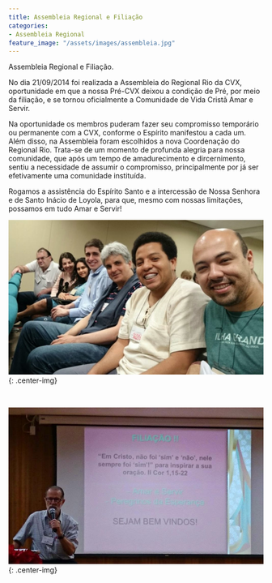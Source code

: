 ```yaml
---
title: Assembleia Regional e Filiação 
categories:
- Assembleia Regional
feature_image: "/assets/images/assembleia.jpg"
---
```


Assembleia Regional e Filiação.

<!-- more -->

No dia 21/09/2014 foi realizada a Assembleia do Regional Rio da CVX, oportunidade em que a nossa Pré-CVX deixou a condição de Pré, por meio da filiação, e se tornou oficialmente a Comunidade de Vida Cristã Amar e Servir.

Na oportunidade os membros puderam fazer seu compromisso temporário ou permanente com a CVX, conforme o Espírito manifestou a cada um. Além disso, na Assembleia foram escolhidos a nova Coordenação do Regional Rio. Trata-se de um momento de profunda alegria para nossa comunidade, que após um tempo de amadurecimento e dircernimento, sentiu a necessidade de assumir o compromisso, principalmente por já ser efetivamente uma comunidade instituída.

Rogamos a assistência do Espírito Santo e a intercessão de Nossa Senhora e de Santo Inácio de Loyola, para que, mesmo com nossas limitações, possamos em tudo Amar e Servir!

![Participantes da Assembléia](/assets/images/participantes-assembleia-2014.jpg){: .center-img}

<br>

![Pe. Paul Apresentação Filiação](/assets/images/pe-paul-apresentacao-filiacao.jpg){: .center-img}